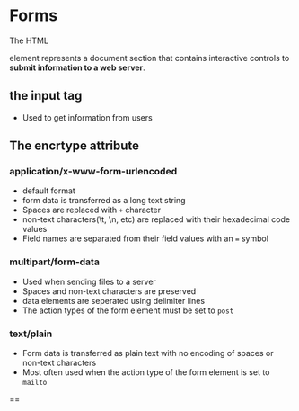 # Forms
The HTML <form> element represents a document section that contains interactive controls to **submit information to a web server**.

## the input tag
- Used to get information from users

## The encrtype attribute

### application/x-www-form-urlencoded
- default format
- form data is transferred as a long text string
- Spaces are replaced with `+` character
- non-text characters(\t, \n, etc) are replaced with their hexadecimal code values
- Field names are separated from their field values with an `=` symbol

### multipart/form-data
- Used when sending files to a server
- Spaces and non-text characters are preserved
- data elements are seperated using delimiter lines
- The action types of the form element must be set to `post`

### text/plain
- Form data is transferred as plain text with no encoding of spaces or non-text characters
- Most often used when the action type of the form element is set to `mailto`

==

